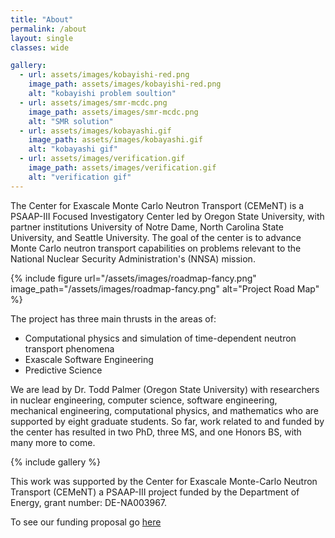 ```yaml
---
title: "About"
permalink: /about
layout: single
classes: wide

gallery:
  - url: assets/images/kobayishi-red.png
    image_path: assets/images/kobayishi-red.png
    alt: "kobayishi problem soultion"
  - url: assets/images/smr-mcdc.png
    image_path: assets/images/smr-mcdc.png
    alt: "SMR solution"
  - url: assets/images/kobayashi.gif
    image_path: assets/images/kobayashi.gif
    alt: "kobayashi gif"
  - url: assets/images/verification.gif
    image_path: assets/images/verification.gif
    alt: "verification gif"
---
```


The Center for Exascale Monte Carlo Neutron Transport (CEMeNT) is a PSAAP-III Focused Investigatory Center led by Oregon State University, with partner institutions University of Notre Dame, North Carolina State University, and Seattle University. The goal of the center is to advance Monte Carlo neutron transport capabilities on problems relevant to the National Nuclear Security Administration's (NNSA) mission.

{% include figure url="/assets/images/roadmap-fancy.png" image_path="/assets/images/roadmap-fancy.png" alt="Project Road Map" %}

The project has three main thrusts in the areas of:
* Computational physics and simulation of time-dependent neutron transport phenomena
* Exascale Software Engineering
* Predictive Science

We are lead by Dr. Todd Palmer (Oregon State University) with researchers in nuclear engineering, computer science, software engineering, mechanical engineering, computational physics, and mathematics who are supported by eight graduate students. So far, work related to and funded by the center has resulted in two PhD, three MS, and one Honors BS, with many more to come.

{% include gallery %}

This work was supported by the Center for Exascale Monte-Carlo Neutron Transport (CEMeNT) a PSAAP-III project funded by the Department of Energy, grant number: DE-NA003967.

To see our funding proposal go [here](/assets/Documents/CEMeNT_PSAAP_III_FIC.pdf)
